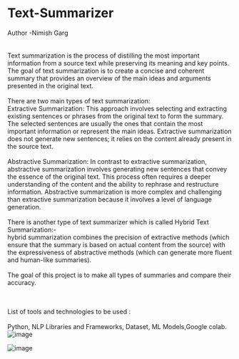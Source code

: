 # Text-Summarizer
Author -Nimish Garg
<br>
<br>
<br>
Text summarization is the process of distilling the most important information from a source text while preserving its meaning and key points. The goal of text summarization is to create a concise and coherent summary that provides an overview of the main ideas and arguments presented in the original text.
<br>
<br>
There are two main types of text summarization:
<br>
Extractive Summarization: This approach involves selecting and extracting existing sentences or phrases from the original text to form the summary. The selected sentences are usually the ones that contain the most important information or represent the main ideas. Extractive summarization does not generate new sentences; it relies on the content already present in the source text.
<br>
<br>
Abstractive Summarization: In contrast to extractive summarization, abstractive summarization involves generating new sentences that convey the essence of the original text. This process often requires a deeper understanding of the content and the ability to rephrase and restructure information. Abstractive summarization is more complex and challenging than extractive summarization because it involves a level of language generation.
<br>
<br>
There is another type of text summarizer which is called Hybrid Text Summarization:-<br>
 hybrid summarization  combines the precision of extractive methods (which ensure that the summary is based on actual content from the source) with the expressiveness of abstractive methods (which can generate more fluent and human-like summaries).
<br>
<br>
The goal of this project is to make all types of summaries and compare their accuracy.

<br><br>
List of tools and technologies to be used :<br><br>
 Python, NLP Libraries and Frameworks,  Dataset, ML Models,Google colab.
![image](https://github.com/nimishgarg24/Text-Summarizer/assets/118631488/7914497b-c5e1-464f-9057-141d80b33aa3)

![image](https://github.com/nimishgarg24/Text-Summarizer/assets/118631488/51458e47-1f98-4826-ac20-ea294f811e30)

